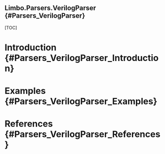 Limbo.Parsers.VerilogParser {#Parsers_VerilogParser}
---------

[TOC]

# Introduction {#Parsers_VerilogParser_Introduction}

# Examples {#Parsers_VerilogParser_Examples}

# References {#Parsers_VerilogParser_References}
